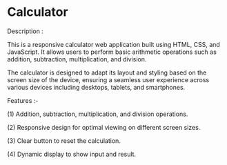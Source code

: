 # Calculator


Description :

This is a responsive calculator web application built using HTML, CSS, and JavaScript. It allows users to perform basic arithmetic operations such as addition, subtraction, multiplication, and division.

The calculator is designed to adapt its layout and styling based on the screen size of the device, ensuring a seamless user experience across various devices including desktops, tablets, and smartphones.

Features :-


(1) Addition, subtraction, multiplication, and division operations.

(2) Responsive design for optimal viewing on different screen sizes.

(3) Clear button to reset the calculation.

(4) Dynamic display to show input and result.
